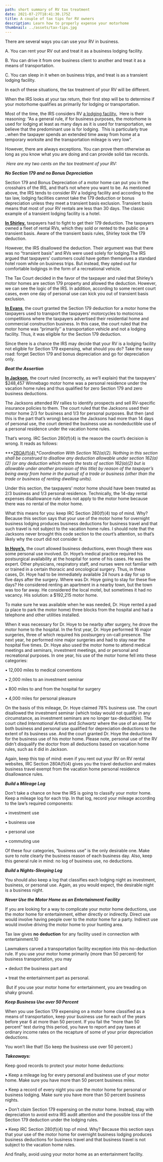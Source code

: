 ```yaml
---
path: short summary of RV tax treatment
date: 2021-07-27T18:41:30.175Z
title: A couple of tax tips for RV owners
description: Learn how to properly expense your motorhome
thumbnail: ../assets/tax-tips.jpg
---
```

There are several ways you can use your RV in business. 

A. You can rent your RV out and treat it as a business lodging facility.

B. You can drive it from one business client to another and treat it as a means of transportation.

C. You can sleep in it when on business trips, and treat is as a transient lodging facility.

In each of these situations, the tax treatment of your RV will be different. 

When the IRS looks at your tax return, their first step will be to determine if your motorhome qualifies as primarily for lodging or transportation.

Most of the time, the IRS considers RV [a lodging facility.](https://www.bradfordtaxinstitute.com/Endnotes/GCM_39443.pdf)  Here is their reasoning: “As a general rule, if for business purposes, the motorhome is used for lodging at least as many days as it is used for transportation, we believe that the predominant use is for lodging.  This is particularly true ..when the taxpayer spends an extended time away from home at a temporary worksite and the transportation mileage is very low”.

However, there are always exceptions. You can prove them otherwise as long as you know what you are doing and can provide solid tax records.

 *Here are my two cents on the tax treatment of your RV:*

***No Section 179 and no Bonus Depreciation***

Section 179 and Bonus Depreciation of a motor home can put you in the crosshairs of the IRS, and that’s not where you want to be. As mentioned above, the IRS tends to consider RV a lodging facility and according to the tax law, lodging facilities cannot take the 179 deduction or bonus depreciation unless they meet a transient basis exclusion. Transient basis means that most of your RV rentals are less than 30 days. The classic example of a transient lodging facility is a hotel.

**[In Shirley,](https://scholar.google.com/scholar_case?case=2648147509062590340&q=Shirley+v.+Comm%27r,+2004+T.C.+Memo.+188&hl=en&as_sdt=2006&as_vis=1)** taxpayers had to fight to get their 179 deduction. The taxpayers owned a fleet of rental RVs, which they sold or rented to the public on a transient basis. Aware of the transient basis rules, Shirley took the 179 deduction.

However, the IRS disallowed the deduction. Their argument was that there was no “transient basis” and RVs were used solely for lodging.The IRS argued that taxpayers’ customers could have gotten themselves a standard hotel room while on business trips. But instead, they opted out for comfortable lodgings in the form of a recreational vehicle. 

The Tax Court decided in the favor of the taxpayer and ruled that Shirley’s motor homes are section 179 property and allowed the deduction. However, we can see the logic of the IRS. In addition, according to some recent court cases, even one day of personal use can kick you out of transient basis exclusion.

**[In Evans](https://casetext.com/case/evans-v-commr-26)**, the court granted the Section 179 deduction for a motor home the taxpayers used to transport the taxpayers’ motorcycles to motocross competitions where the taxpayers advertised their residential home and commercial construction business. In this case, the court ruled that the motor home was “primarily’’ a transportation vehicle and not a lodging facility. Thus, it was eligible for the Section 179 deduction.

Since there is a chance the IRS may decide that your RV is a lodging facility not eligible for Section 179 expensing, what should you do? Take the easy road: forget Section 179 and bonus depreciation and go for depreciation only.

***Beat the Assertion***

**[In Jackson](https://casetext.com/case/jackson-v-commr-72)*,*** the court ruled (incorrectly, as we’ll explain) that the taxpayers’ $248,457 Winnebago motor home was a personal residence under the vacation home rules and thus qualified for zero Section 179 and zero business deductions.

The Jacksons attended RV rallies to identify prospects and sell RV-specific insurance policies to them. The court ruled that the Jacksons used their motor home 2/3 for business and 1/3 for personal purposes. But then (and this is the part that’s wrong) because the Jacksons had more than 14 days of personal use, the court denied the business use as nondeductible use of a personal residence under the vacation home rules.

That’s wrong. IRC Section 280(f)(4) is the reason the court’s decision is wrong. It reads as follows:

**\*[2BOA(f)(4) ](https://www.law.cornell.edu/uscode/text/26/280A)**Coordination With Section 162(a)(2). Nothing in this section shall be construed to disallow any deduction allowable under section 162(a)(2) (or any deduction which meets the tests of section 162(a)(2) but is allowable under another provision of this title) by reason of the taxpayer’s being away from home in the pursuit of *a* trade or business (other than the trade or business of renting dwelling units).*

Under this section, the taxpayers’ motor home should have been treated as 2/3 business and 1/3 personal residence. Technically, the 14-day rental expenses disallowance rule does not apply to the motor home because there was no rental of the motor home.

What this means for you: keep IRC Section 280(f)(4) top of mind. Why? Because this section says that your use of the motor home for overnight business lodging produces business deductions for business travel and that such travel is not subject to the vacation home rules. I should note that the Jacksons never brought this code section to the court’s attention, so that’s likely why the court did not consider it.

**[In Hoye’s,](https://www.leagle.com/decision/1990139658jetcm133811132)** the court allowed business deductions, even though there was some personal use involved. Dr. Hoye’s medical practice required his postsurgical availability at the hospital for some of his cases. He was the expert. Other physicians, respiratory staff, and nurses were not familiar with or trained in a certain thoracic and oncological surgery. Thus, in these cases, Dr. Hoye had to be immediately available 24 hours a day for up to five days after the surgery. Where was Dr. Hoye going to stay for these five days? He considered renting an apartment in a nearby town, but the town was too far away. He considered the local motel, but sometimes it had no vacancy. His solution: a $192,215 motor home.

To make sure he was available when he was needed, Dr. Hoye rented a pad (a place to park the motor home) three blocks from the hospital and had a telephone and other utilities installed.

When it was necessary for Dr. Hoye to be nearby after surgery, he drove the motor home to the hospital. In the first year, Dr. Hoye performed 16 major surgeries, three of which required his postsurgery on-call presence. The next year, he performed nine major surgeries and had to stay near the hospital five times. Dr. Hoye also used the motor home to attend medical meetings and seminars, investment meetings, and or personal and recreational purposes. In one year, his use of the motor home fell into these categories:

• 12,000 miles to medical conventions

• 2,000 miles to an investment seminar

• 800 miles to and from the hospital for surgery

• 4,000 miles for personal pleasure 

On the basis of this mileage, Dr. Hoye claimed 78% business use. The court disallowed the investment seminar {which today would not qualify in any circumstance, as investment seminars are no longer tax-deductible). The court cited *International Artists* and *Schwartz* where the use of an asset for both business and personal use qualified for depreciation deductions to the extent of its business use. And the court granted Dr. Hoye the deductions for the business use of his motor [](home.17)home. Please note, personal use of the RV didn’t disqualify the doctor from all deductions based on vacation home rules, such as it did in Jackson.

Again, keep this top of mind: even if you rent out your RV on RV rental websites, IRC Section 280A(f)(4) gives you the travel deduction and makes business travel exempt from the vacation home personal residence disallowance [](rules.8)rules.

***Build* a *Mileage Log***

Don’t take a chance on how the IRS is going to classify your motor home. Keep a mileage log for each trip. In that log, record your mileage according to the law’s required components:

• investment use

• business use

• personal use

• commuting use

Of these four categories, “business use” is the only desirable one. Make sure to note clearly the business reason of each business day. Also, keep this general rule in mind: no log of business use, no deductions.

***Build* a *Nights-Sleeping Log***

You should also keep a log that classifies each lodging night as investment, business, or personal use. Again, as you would expect, the desirable night is a business night.

***Never Use the Motor Home as an Entertainment Facility***

If you are looking for a way to complicate your motor home deductions, use the motor home for entertainment, either directly or indirectly. Direct use would involve having people over to the motor home for a party. Indirect use would involve driving the motor home to your hunting area.

Tax law gives **no** **deduction** for any facility used in connection with entertainment.10

Lawmakers carved a transportation facility exception into this no-deduction rule. If you use your motor home primarily (more than 50 percent) for business transportation, you may

• deduct the business part and

• treat the entertainment part as [](personal.14)personal.

 But if you use your motor home for entertainment, you are treading on shaky ground.

***Keep Business Use over 50 Percent***

When you use Section 179 expensing on a motor home classified as a means of transportation, keep your business use for each of the years before year 6 at more than 50 percent. If you fail the “more than 50 percent” test during this period, you have to report and pay taxes at ordinary income rates on the recapture of some of your prior depreciation [](deductions.19)deductions.

You won’t like that! (So keep the business use over 50 percent.)

***Takeaways:***

Keep good records to protect your motor home deductions:

• Keep a mileage log for every personal and business use of your motor home. Make sure you have more than 50 percent business miles.

• Keep a record of every night you use the motor home for personal or business lodging. Make sure you have more than 50 percent business nights.

• Don’t claim Section 179 expensing on the motor home. Instead, stay with depreciation to avoid extra IRS audit attention and the possible loss of the Section 179 deduction under the lodging rules.

• Keep IRC Section 280(f)(4) top of mind. Why? Because this section says that your use of the motor home for overnight business lodging produces business deductions for business travel and that business travel is not subject to the vacation home rules.

And finally, avoid using your motor home as an entertainment facility.
